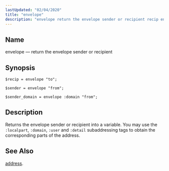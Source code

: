 ```yaml
---
lastUpdated: "02/04/2020"
title: "envelope"
description: "envelope return the envelope sender or recipient recip envelope to sender envelope from sender domain envelope domain from Returns the envelope sender or recipient into a variable You may use the localpart domain user and detail subaddressing tags to obtain the corresponding parts of the address address..."
---
```


<a name="sieve.ref.envelope"></a> 
## Name

envelope — return the envelope sender or recipient

## Synopsis

`$recip = envelope "to";`

`$sender = envelope "from";`

`$sender_domain = envelope :domain "from";`

<a name="idp30835952"></a> 
## Description

Returns the envelope sender or recipient into a variable. You may use the `:localpart`, `:domain`, `:user` and `:detail` subaddressing tags to obtain the corresponding parts of the address.

<a name="idp30839776"></a> 
## See Also

[address](/momentum/3/3-reference/sieve-ref-address).